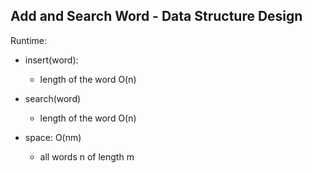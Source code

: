 ## Add and Search Word - Data Structure Design

Runtime: 
- insert(word):
    - length of the word O(n)
- search(word)
    - length of the word O(n)
    
- space: O(nm)
    - all words n of length m
    
